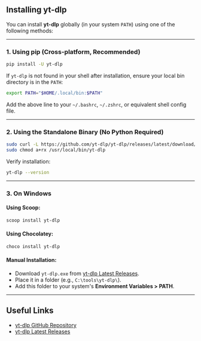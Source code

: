 ## Installing yt-dlp

You can install **yt-dlp** globally (in your system `PATH`) using one of the following methods:

---

### 1. Using pip (Cross-platform, Recommended)

```bash
pip install -U yt-dlp
```

If `yt-dlp` is not found in your shell after installation, ensure your local bin directory is in the `PATH`:

```bash
export PATH="$HOME/.local/bin:$PATH"
```

Add the above line to your `~/.bashrc`, `~/.zshrc`, or equivalent shell config file.

---

### 2. Using the Standalone Binary (No Python Required)

```bash
sudo curl -L https://github.com/yt-dlp/yt-dlp/releases/latest/download/yt-dlp -o /usr/local/bin/yt-dlp
sudo chmod a+rx /usr/local/bin/yt-dlp
```

Verify installation:

```bash
yt-dlp --version
```

---

### 3. On Windows

#### Using Scoop:

```powershell
scoop install yt-dlp
```

#### Using Chocolatey:

```powershell
choco install yt-dlp
```

#### Manual Installation:

* Download `yt-dlp.exe` from [yt-dlp Latest Releases](https://github.com/yt-dlp/yt-dlp/releases/latest).
* Place it in a folder (e.g., `C:\tools\yt-dlp\`).
* Add this folder to your system's **Environment Variables > PATH**.

---

## Useful Links

* [yt-dlp GitHub Repository](https://github.com/yt-dlp/yt-dlp)
* [yt-dlp Latest Releases](https://github.com/yt-dlp/yt-dlp/releases/latest)
